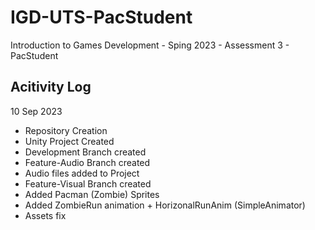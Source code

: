 # IGD-UTS-PacStudent
Introduction to Games Development - Sping 2023 - Assessment 3 - PacStudent

Acitivity Log
-------------

10 Sep 2023
- Repository Creation
- Unity Project Created
- Development Branch created
- Feature-Audio Branch created
- Audio files added to Project
- Feature-Visual Branch created
- Added Pacman (Zombie) Sprites
- Added ZombieRun animation + HorizonalRunAnim (SimpleAnimator)
- Assets fix
